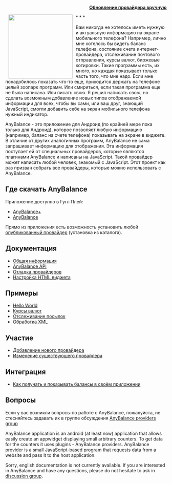 <p align="right"><a href="http://anybalance.ru/catalog/?inapp=no" target="_blank"><b>Обновление провайдера вручную</b></a></p>
* * * 

<img align="left" hspace="10" width="200" src="https://lh3.googleusercontent.com/jNocui7gpbFm4sLg-UxOIwksyvnjhAxlHUCJ4lfzVpzIm6IQ_ZIvYH3asJBVMcdwoZs=h900-rw" />

Вам никогда не хотелось иметь нужную и актуальную информацию на экране мобильного телефона? Например, лично мне хотелось бы видеть баланс телефона, состояние счета интернет-провайдера, отслеживание почтового отправления, курсы валют, биржевые котировки. Такие программы есть, их много, но каждая показывает только часть того, что мне надо. Если мне понадобилось показать что-то еще, приходится держать на телефоне целый зоопарк программ. Или смириться, если такая программа еще не была написана. Или писать свою. Я решил написать свою, но сделать возможным добавление новых типов отображаемой информации для всех, чтобы вы сами, или ваш друг, знающий JavaScript, смогли добавить себе на экран мобильного телефона нужный индикатор.

AnyBalance - это приложение для Андроид (по крайней мере пока только для Андроид), которое позволяет любую информацию (например, баланс на счете телефона) показывать на экране в виджете. В отличие от других аналогичных программ, AnyBalance не сама запрашивает информацию для отображения. Эта информация поступает ей от специальных провайдеров, которые являются плагинами AnyBalance и написаны на JavaScript. Такой провайдер может написать любой человек, знакомый с JavaScript. Этот проект как раз призван собрать все провайдеры, которые можно использовать с AnyBalance.

## Где скачать AnyBalance ##

Приложение доступно в Гугл Плей:
  * [AnyBalance+](https://play.google.com/store/apps/details?id=com.krawlly.ab)
  * [AnyBalance](https://market.android.com/details?id=com.dukei.android.apps.anybalance)

Прямо из приложения есть возможность установить любой [опубликованный провайдер](http://anybalance.ru/catalog/?inapp=no) (установка из каталога).


## Документация ##
  * [Общая информация](https://github.com/dukei/any-balance-providers/wiki/Philosophy)
  * [AnyBalance API](https://github.com/dukei/any-balance-providers/wiki/AnyBalanceAPI)
  * [Отладка провайдеров](https://github.com/dukei/any-balance-providers/wiki/Debugging)
  * [Настройка HTML виджета](https://github.com/dukei/any-balance-providers/wiki/HtmlWidget)

## Примеры ##
  * [Hello World](https://github.com/dukei/any-balance-providers/wiki/TutorialHelloWorld)
  * [Курсы валют](https://github.com/dukei/any-balance-providers/wiki/TutorialExchangeCbr)
  * [Отслеживание посылок](https://github.com/dukei/any-balance-providers/wiki/TutorialTrackingRussianPost)
  * [Обработка XML](https://github.com/dukei/any-balance-providers/wiki/TutorialXML)

## Участие ##
  * [Добавление нового провайдера](https://github.com/dukei/any-balance-providers/wiki/HowToAddProvider)
  * [Изменение существующего провайдера](https://github.com/dukei/any-balance-providers/wiki/HowToChangeProvider)

## Интеграция ##
  * [Как получать и показывать балансы в своём приложении](https://github.com/dukei/any-balance-providers/wiki/ContentProvider)

## Вопросы ##

Если у вас возникли вопросы по работе с AnyBalance, пожалуйста, не стесняйтесь задавать их в группе обсуждения [AnyBalance providers group](http://groups.google.com/group/any-balance-providers-discuss)

AnyBalance application is an android (at least now) application that allows easily create an appwidget displaying small arbitrary counters. To get data for the counters it uses plugins - AnyBalance providers. AnyBalance provider is a small JavaScript-based program that requests data from a website and pass it to the host application.

Sorry, english documentation is not currently available. If you are interested in AnyBalance and have any questions, please do not hesitate to ask in [discussion group](http://groups.google.com/group/any-balance-providers-discuss).
